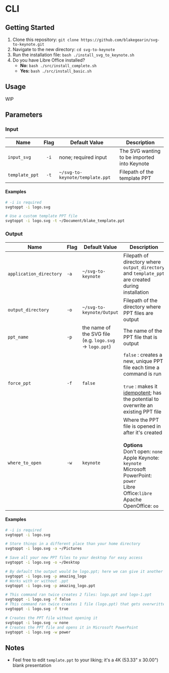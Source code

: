 # CLI

## Getting Started

1. Clone this repository: `git clone https://github.com/blakegearin/svg-to-keynote.git`
2. Navigate to the new directory: `cd svg-to-keynote`
3. Run the installation file: `bash ./install_svg_to_keynote.sh`
4. Do you have Libre Office installed?
    - **No:** `bash ./src/install_complete.sh`
    - **Yes:** `bash ./src/install_basic.sh`

## Usage

WIP

## Parameters

### Input

| Name | Flag | Default Value | Description |
|--|:---:|--|--|
| `input_svg` | `-i` | none; required input | The SVG wanting to be imported into Keynote |
| `template_ppt` | `-t` | `~/svg-to-keynote/template.ppt` | Filepath of the template PPT |

#### Examples

```bash
# -i is required
svgtoppt -i logo.svg

# Use a custom template PPT file
svgtoppt -i logo.svg -t ~/Document/blake_template.ppt
```

### Output

| Name | Flag | Default Value | Description |
|--|--|--|--|
| `application_directory` | `-a` | `~/svg-to-keynote` | Filepath of directory where `output_directory` and `template_ppt` are created during installation |
| `output_directory` | `-o` | `~/svg-to-keynote/Output` | Filepath of the directory where PPT files are output |
| `ppt_name` | `-p` | the name of the SVG file (e.g. `logo.svg` -> `logo.ppt`) | The name of the PPT file that is output |
| `force_ppt` | `-f` | `false` | `false` : creates a new, unique PPT file each time a command is run<br><br>`true` : makes it [idempotent](https://mortoray.com/2014/09/05/what-is-an-idempotent-function/); has the potential to overwrite an existing PPT file |
| `where_to_open` | `-w` | `keynote` | Where the PPT file is opened in after it's created<br><br>**Options**<br>Don't open: `none`<br> Apple Keynote: `keynote`<br>Microsoft PowerPoint: `power`<br>Libre Office:`libre`<br>Apache OpenOffice: `oo` |

#### Examples

```bash
# -i is required
svgtoppt -i logo.svg

# Store things in a different place than your home directory
svgtoppt -i logo.svg -a ~/Pictures

# Save all your new PPT files to your desktop for easy access
svgtoppt -i logo.svg -o ~/Desktop

# By default the output would be logo.ppt; here we can give it another name
svgtoppt -i logo.svg -p amazing_logo
# Works with or without .ppt
svgtoppt -i logo.svg -p amazing_logo.ppt

# This command ran twice creates 2 files: logo.ppt and logo-1.ppt
svgtoppt -i logo.svg -f false
# This command ran twice creates 1 file (logo.ppt) that gets overwritten once
svgtoppt -i logo.svg -f true

# Creates the PPT file without opening it
svgtoppt -i logo.svg -w none
# Creates the PPT file and opens it in Microsoft PowerPoint
svgtoppt -i logo.svg -w power
```

## Notes

- Feel free to edit `template.ppt` to your liking; it's a 4K (53.33" x 30.00") blank presentation
